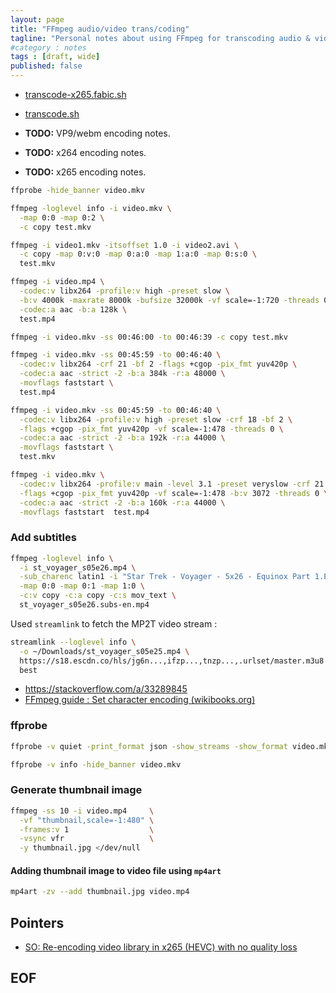 ```yaml
---
layout: page
title: "FFmpeg audio/video trans/coding"
tagline: "Personal notes about using FFmpeg for transcoding audio & video"
#category : notes
tags : [draft, wide]
published: false
---
```


* [transcode-x265.fabic.sh](https://github.com/fabic/bash-it/blob/master/fabic/bin/transcode-x265.fabic.sh)
* [transcode.sh](https://github.com/fabic/bash-it/blob/master/fabic/bin/transcode.sh)

* __TODO:__ VP9/webm encoding notes.
* __TODO:__ x264 encoding notes.
* __TODO:__ x265 encoding notes.

```bash
ffprobe -hide_banner video.mkv

ffmpeg -loglevel info -i video.mkv \
  -map 0:0 -map 0:2 \
  -c copy test.mkv
```

```bash
ffmpeg -i video1.mkv -itsoffset 1.0 -i video2.avi \
  -c copy -map 0:v:0 -map 0:a:0 -map 1:a:0 -map 0:s:0 \
  test.mkv
```

```bash
ffmpeg -i video.mp4 \
  -codec:v libx264 -profile:v high -preset slow \
  -b:v 4000k -maxrate 8000k -bufsize 32000k -vf scale=-1:720 -threads 0 \
  -codec:a aac -b:a 128k \
  test.mp4
```

```bash
ffmpeg -i video.mkv -ss 00:46:00 -to 00:46:39 -c copy test.mkv
```

```bash
ffmpeg -i video.mkv -ss 00:45:59 -to 00:46:40 \
  -codec:v libx264 -crf 21 -bf 2 -flags +cgop -pix_fmt yuv420p \
  -codec:a aac -strict -2 -b:a 384k -r:a 48000 \
  -movflags faststart \
  test.mp4
```

```bash
ffmpeg -i video.mkv -ss 00:45:59 -to 00:46:40 \
  -codec:v libx264 -profile:v high -preset slow -crf 18 -bf 2 \
  -flags +cgop -pix_fmt yuv420p -vf scale=-1:478 -threads 0 \
  -codec:a aac -strict -2 -b:a 192k -r:a 44000 \
  -movflags faststart \
  test.mkv
```

```bash
ffmpeg -i video.mkv \
  -codec:v libx264 -profile:v main -level 3.1 -preset veryslow -crf 21 -bf 2 \
  -flags +cgop -pix_fmt yuv420p -vf scale=-1:478 -b:v 3072 -threads 0 \
  -codec:a aac -strict -2 -b:a 160k -r:a 44000 \
  -movflags faststart  test.mp4
```

### Add subtitles

```bash
ffmpeg -loglevel info \
  -i st_voyager_s05e26.mp4 \
  -sub_charenc latin1 -i "Star Trek - Voyager - 5x26 - Equinox Part 1.EN.srt" \
  -map 0:0 -map 0:1 -map 1:0 \
  -c:v copy -c:a copy -c:s mov_text \
  st_voyager_s05e26.subs-en.mp4
```

Used `streamlink` to fetch the MP2T video stream :

```bash
streamlink --loglevel info \
  -o ~/Downloads/st_voyager_s05e25.mp4 \
  https://s18.escdn.co/hls/jg6n...,ifzp...,tnzp...,.urlset/master.m3u8 \
  best
```

* <https://stackoverflow.com/a/33289845>
* [FFmpeg guide : Set character encoding (wikibooks.org)](https://en.wikibooks.org/wiki/FFMPEG_An_Intermediate_Guide/subtitle_options#Set_Subtitles_Character_Encoding_Conversion)

### ffprobe

```bash
ffprobe -v quiet -print_format json -show_streams -show_format video.mkv

ffprobe -v info -hide_banner video.mkv
```

### Generate thumbnail image

```bash
ffmpeg -ss 10 -i video.mp4     \
  -vf "thumbnail,scale=-1:480" \
  -frames:v 1                  \
  -vsync vfr                   \
  -y thumbnail.jpg </dev/null
```

#### Adding thumbnail image to video file using `mp4art`

```bash
mp4art -zv --add thumbnail.jpg video.mp4
```

## Pointers

* [SO: Re-encoding video library in x265 (HEVC) with no quality loss](https://unix.stackexchange.com/a/248711)

## EOF


